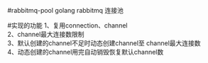 #rabbitmq-pool
golang rabbitmq 连接池

#实现的功能
1、复用connection、channel  
2、channel最大连接数限制  
3、默认创建的channel不足时动态创建channel至 channel最大连接数  
4、动态创建的channel用完自动销毁恢复默认channel数  